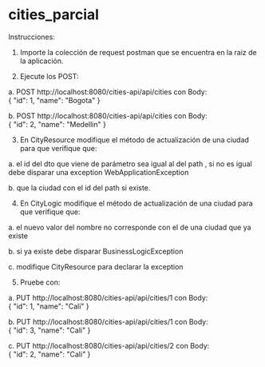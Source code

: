 # cities_parcial

Instrucciones:

1. Importe la colección  de request postman que se encuentra en la raiz de la aplicación. 

2. Ejecute los  POST:

a. POST http://localhost:8080/cities-api/api/cities con Body:   
{
    "id": 1,
    "name": "Bogota"
  }

b. POST http://localhost:8080/cities-api/api/cities con Body:   
{
    "id": 2,
    "name": "Medellin"
  }
  
3. En CityResource modifique el método de actualización de una ciudad para que verifique que:

a. el id del dto que viene de parámetro sea igual al del path , si no es igual debe disparar una exception WebApplicationException

b. que la ciudad con el id del path si existe.

4. En CityLogic modifique el método de actualización de una ciudad para que verifique que:

a. el nuevo valor del nombre no corresponde con el de una ciudad que ya existe

b. si ya existe debe disparar BusinessLogicException

c. modifique CityResource para declarar la exception

5. Pruebe con:

a.  PUT http://localhost:8080/cities-api/api/cities/1 con Body:   
{
    "id": 1,
    "name": "Cali"
  }

b.  PUT http://localhost:8080/cities-api/api/cities/1 con Body:   
{
    "id": 3,
    "name": "Cali"
  }
  
c.  PUT http://localhost:8080/cities-api/api/cities/2 con Body:   
{
    "id": 2,
    "name": "Cali"
  }
